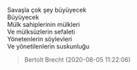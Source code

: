 Savaşla çok şey büyüyecek  
Büyüyecek  
Mülk sahiplerinin mülkleri  
Ve mülksüzlerin sefaleti  
Yönetenlerin söylevleri  
Ve yönetilenlerin suskunluğu  

> Bertolt Brecht (2020-08-05 11:22:06)  
  

